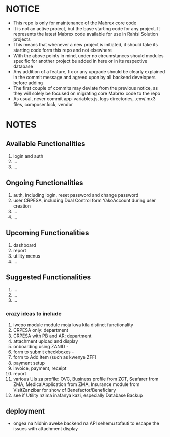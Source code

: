 # NOTICE

- This repo is only for maintenance of the Mabrex core code
- It is not an active project, but the base starting code for any project. It represents the latest Mabrex code
  available for use in Rahisi Solution projects
- This means that whenever a new project is initiated, it should take its starting code form this repo and not elsewhere
- With the above points in mind, under no circumstances should modules specific for another project be added in here or
  in its respective database
- Any addition of a feature, fix or any upgrade should be clearly explained in the commit message and agreed upon by all
  backend developers before adding
- The first couple of commits may deviate from the previous notice, as they will solely be focused on migrating core
  Mabrex code to the repo
- As usual, never commit app-variables.js, logs directories, .env/.mx3 files, composer.lock, vendor

# NOTES

## Available Functionalities

1. login and auth
2. ...
3. ...

## Ongoing Functionalities

1. auth, including login, reset password and change password
2. user CRPESA, including Dual Control form YakoAccount during user creation
2. ...
3. ...

## Upcoming Functionalities

1. dashboard
2. report
3. utility menus
4. ...

## Suggested Functionalities

1. ...
2. ...
3. ...

### crazy ideas to include

1. iwepo module module moja kwa kila distinct functionality
2. CRPESA only: department
3. CRPESA with PB and AR: department
4. attachment upload and display
5. onboarding using ZANID -
6. form to submit checkboxes -
7. form to Add Item (such as kwenye ZFF)
8. payment setup
9. invoice, payment, receipt
10. report
11. various UIs za profile: OVC, Business profile from ZCT, Seafarer from ZMA, MedicalApplication from ZMA, Insurance
    module from VisitZanzibar for show of Benefactor/Beneficiary
12. see if Utility nzima inafanya kazi, especially Database Backup


## deployment
- ongea na Nidhin aweke backend na API sehemu tofauti to escape the issues with attachment display